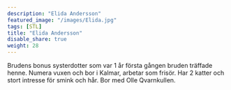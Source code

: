 ```yaml
---
description: "Elida Andersson"
featured_image: "/images/Elida.jpg"
tags: [STL]
title: "Elida Andersson"
disable_share: true
weight: 28
---
```

Brudens bonus systerdotter som var 1 år första gången bruden träffade henne. Numera vuxen och bor i Kalmar, arbetar som frisör. Har 2 katter och stort intresse för smink och hår. Bor med Olle Qvarnkullen. 